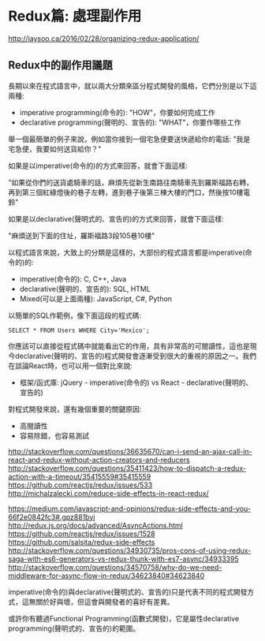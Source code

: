 # Redux篇: 處理副作用


http://jaysoo.ca/2016/02/28/organizing-redux-application/


## Redux中的副作用議題

長期以來在程式語言中，就以兩大分類來區分程式開發的風格，它們分別是以下這兩種:

- imperative programming(命令的): "HOW"，你要如何完成工作
- declarative programming(聲明的、宣告的): "WHAT"，你要作哪些工作

舉一個最簡單的例子來說，例如當你接到一個宅急便要送快遞給你的電話: "我是宅急便，我要如何送貨給你？"

如果是以imperative(命令的)的方式來回答，就會下面這樣:

"如果從你們的送貨處騎車的話，麻煩先從新生南路往南騎車先到羅斯福路右轉，再到第三個紅綠燈後的巷子左轉，進到巷子後第三棟大樓的門口，然後按10樓電鈴"

如果是以declarative(聲明式的、宣告的)的方式來回答，就會下面這樣:

"麻煩送到下面的住址，羅斯福路3段105巷10樓"

以程式語言來說，大致上的分類是這樣的，大部份的程式語言都是imperative(命令的)的:

- imperative(命令的): C, C++, Java
- declarative(聲明的、宣告的): SQL, HTML
- Mixed(可以是上面兩種): JavaScript, C#, Python

以簡單的SQL作範例，像下面這段的程式碼:

```
SELECT * FROM Users WHERE City='Mexico';
```

你應該可以直接從程式碼中就能看出它的作用，具有非常高的可閱讀性，這也是現今declarative(聲明的、宣告的)程式開發會逐漸受到很大的重視的原因之一。我們在談論React時，也可以用一個對比來說:

- 框架/函式庫: jQuery - imperative(命令的) vs React - declarative(聲明的、宣告的)



對程式開發來說，還有幾個重要的關鍵原因:

- 高閱讀性
- 容易除錯，也容易測試

http://stackoverflow.com/questions/36635670/can-i-send-an-ajax-call-in-react-and-redux-without-action-creators-and-reducers
http://stackoverflow.com/questions/35411423/how-to-dispatch-a-redux-action-with-a-timeout/35415559#35415559
https://github.com/reactjs/redux/issues/533
http://michalzalecki.com/reduce-side-effects-in-react-redux/

https://medium.com/javascript-and-opinions/redux-side-effects-and-you-66f2e0842fc3#.gpz881byj
http://redux.js.org/docs/advanced/AsyncActions.html
https://github.com/reactjs/redux/issues/1528
https://github.com/salsita/redux-side-effects
http://stackoverflow.com/questions/34930735/pros-cons-of-using-redux-saga-with-es6-generators-vs-redux-thunk-with-es7-async/34933395
http://stackoverflow.com/questions/34570758/why-do-we-need-middleware-for-async-flow-in-redux/34623840#34623840


imperative(命令的)與declarative(聲明式的、宣告的)只是代表不同的程式開發方式，這無關於好與壞，但這會與開發者的喜好有差異。


或許你有聽過Functional Programming(函數式開發)，它是屬性declarative programming(聲明式的、宣告的)的範圍。
